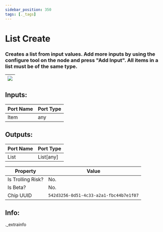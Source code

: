 ```yaml
---
sidebar_position: 350
tags: [._tags]
---
```


# List Create


### Creates a list from input values. Add more inputs by using the configure tool on the node and press "Add Input". All items in a list must be of the same type.

| ![](https://images-ext-2.discordapp.net/external/MPmIaQzlEPmgGWlgi-WxBBXt0Bjv_zWPkg1y1f_sy3s/https/www.recroomcircuits.com/image/circuit/absolute-value?width=206&height=108) |
|-----|

## Inputs:
| Port Name | Port Type |
|-----------|-----------|
| Item | any |

## Outputs:
| Port Name | Port Type |
|-----------|-----------|
| List | List[any] | 

| Property  | Value |
|-------------------|-----------|
| Is Trolling Risk? | No. |
| Is Beta? | No. |
| Chip UUID | `542d3256-0d51-4c33-a2a1-fbc44b7e1f07` |

## Info:
._extrainfo